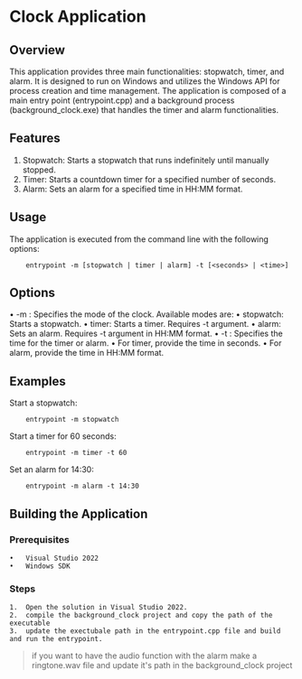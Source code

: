 # Clock Application

## Overview

This application provides three main functionalities: stopwatch, timer, and alarm. It is designed to run on Windows and utilizes the Windows API for process creation and time management. The application is composed of a main entry point (entrypoint.cpp) and a background process (background_clock.exe) that handles the timer and alarm functionalities.

## Features

1.	Stopwatch: Starts a stopwatch that runs indefinitely until manually stopped.
2.	Timer: Starts a countdown timer for a specified number of seconds.
3.	Alarm: Sets an alarm for a specified time in HH:MM format.

## Usage

The application is executed from the command line with the following options:

```
    entrypoint -m [stopwatch | timer | alarm] -t [<seconds> | <time>]
```

## Options

•	-m <mode>: Specifies the mode of the clock. Available modes are:
    •	stopwatch: Starts a stopwatch.
    •	timer: Starts a timer. Requires -t <seconds> argument.
    •	alarm: Sets an alarm. Requires -t <time> argument in HH:MM format.
•	-t <time>: Specifies the time for the timer or alarm.
    •	For timer, provide the time in seconds.
    •	For alarm, provide the time in HH:MM format.

## Examples

Start a stopwatch:

```  
    entrypoint -m stopwatch
```

Start a timer for 60 seconds:

```
    entrypoint -m timer -t 60
```

Set an alarm for 14:30:

```  
    entrypoint -m alarm -t 14:30
```

## Building the Application

### Prerequisites

    •	Visual Studio 2022
    •	Windows SDK

### Steps

    1.	Open the solution in Visual Studio 2022.
    2.  compile the background_clock project and copy the path of the executable
    3.	update the exectubale path in the entrypoint.cpp file and build and run the entrypoint.

> if you want to have the audio function with the alarm make a ringtone.wav file and update it's path in the background_clock project

